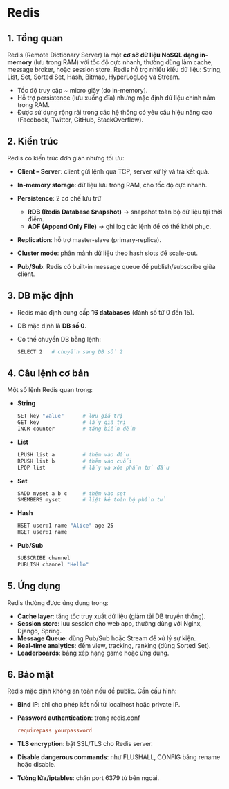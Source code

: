 # Redis


## 1. Tổng quan

Redis (Remote Dictionary Server) là một **cơ sở dữ liệu NoSQL dạng in-memory** (lưu trong RAM) với tốc độ cực nhanh, thường dùng làm cache, message broker, hoặc session store. Redis hỗ trợ nhiều kiểu dữ liệu: String, List, Set, Sorted Set, Hash, Bitmap, HyperLogLog và Stream.

* Tốc độ truy cập \~ micro giây (do in-memory).
* Hỗ trợ persistence (lưu xuống đĩa) nhưng mặc định dữ liệu chính nằm trong RAM.
* Được sử dụng rộng rãi trong các hệ thống có yêu cầu hiệu năng cao (Facebook, Twitter, GitHub, StackOverflow).
## 2. Kiến trúc

Redis có kiến trúc đơn giản nhưng tối ưu:

* **Client – Server**: client gửi lệnh qua TCP, server xử lý và trả kết quả.
* **In-memory storage**: dữ liệu lưu trong RAM, cho tốc độ cực nhanh.
* **Persistence**: 2 cơ chế lưu trữ

  * **RDB (Redis Database Snapshot)** → snapshot toàn bộ dữ liệu tại thời điểm.
  * **AOF (Append Only File)** → ghi log các lệnh để có thể khôi phục.
* **Replication**: hỗ trợ master-slave (primary-replica).
* **Cluster mode**: phân mảnh dữ liệu theo hash slots để scale-out.
* **Pub/Sub**: Redis có built-in message queue để publish/subscribe giữa client.
## 3. DB mặc định

* Redis mặc định cung cấp **16 databases** (đánh số từ 0 đến 15).
* DB mặc định là **DB số 0**.
* Có thể chuyển DB bằng lệnh:

  ```bash
  SELECT 2   # chuyển sang DB số 2
  ```
## 4. Câu lệnh cơ bản

Một số lệnh Redis quan trọng:

* **String**

  ```bash
  SET key "value"      # lưu giá trị
  GET key              # lấy giá trị
  INCR counter         # tăng biến đếm
  ```

* **List**

  ```bash
  LPUSH list a         # thêm vào đầu
  RPUSH list b         # thêm vào cuối
  LPOP list            # lấy và xóa phần tử đầu
  ```

* **Set**

  ```bash
  SADD myset a b c     # thêm vào set
  SMEMBERS myset       # liệt kê toàn bộ phần tử
  ```

* **Hash**

  ```bash
  HSET user:1 name "Alice" age 25
  HGET user:1 name
  ```

* **Pub/Sub**

  ```bash
  SUBSCRIBE channel
  PUBLISH channel "Hello"
  ```
## 5. Ứng dụng

Redis thường được ứng dụng trong:

* **Cache layer**: tăng tốc truy xuất dữ liệu (giảm tải DB truyền thống).
* **Session store**: lưu session cho web app, thường dùng với Nginx, Django, Spring.
* **Message Queue**: dùng Pub/Sub hoặc Stream để xử lý sự kiện.
* **Real-time analytics**: đếm view, tracking, ranking (dùng Sorted Set).
* **Leaderboards**: bảng xếp hạng game hoặc ứng dụng.

## 6. Bảo mật

Redis mặc định không an toàn nếu để public. Cần cấu hình:

* **Bind IP**: chỉ cho phép kết nối từ localhost hoặc private IP.
* **Password authentication**: trong redis.conf

  ```conf
  requirepass yourpassword
  ```
* **TLS encryption**: bật SSL/TLS cho Redis server.
* **Disable dangerous commands**: như FLUSHALL, CONFIG bằng rename hoặc disable.
* **Tường lửa/iptables**: chặn port 6379 từ bên ngoài.

